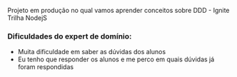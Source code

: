 Projeto em produção no qual vamos aprender conceitos sobre DDD - Ignite Trilha NodejS

### Dificuldades do expert de domínio:

- Muita dificuldade em saber as dúvidas dos alunos
- Eu tenho que responder os alunos e me perco em quais dúvidas já foram respondidas

